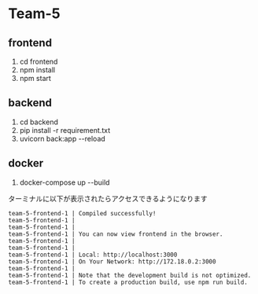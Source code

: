 # Team-5

## frontend

1. cd frontend
2. npm install
3. npm start

## backend

1. cd backend
2. pip install -r requirement.txt
3. uvicorn back:app --reload

## docker

1. docker-compose up --build

ターミナルに以下が表示されたらアクセスできるようになります

```
team-5-frontend-1 | Compiled successfully!
team-5-frontend-1 |
team-5-frontend-1 |
team-5-frontend-1 | You can now view frontend in the browser.
team-5-frontend-1 |
team-5-frontend-1 |
team-5-frontend-1 | Local: http://localhost:3000
team-5-frontend-1 | On Your Network: http://172.18.0.2:3000
team-5-frontend-1 |
team-5-frontend-1 | Note that the development build is not optimized.
team-5-frontend-1 | To create a production build, use npm run build.
```
